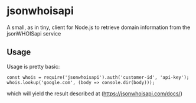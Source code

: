 jsonwhoisapi
============

A small, as in tiny, client for Node.js to retrieve domain information from the jsonWHOISapi service

Usage
-----

Usage is pretty basic:

    const whois = require('jsonwhoisapi').auth('customer-id', 'api-key');
    whois.lookup('google.com', (body => console.dir(body)));

which will yield the result described at (https://jsonwhoisapi.com/docs/)

